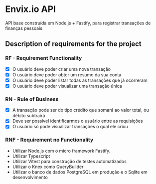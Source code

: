 # Envix.io API
API base construída em Node.js + Fastify, para registrar transações de finanças pessoais

## Description of requirements for the project

### RF - Requirement Functionality

- [x] O usuário deve poder criar uma nova transação
- [x] O usuário deve poder obter um resumo da sua conta
- [x] O usuário deve poder listar todas as transações que já ocorreram
- [x] O usuário deve poder visualizar uma transação única

### RN - Rule of Business

- [x] A transação pode ser do tipo crédito que somará ao valor total, ou débito subtrairá
- [x] Deve ser possível identificarmos o usuário entre as requisições
- [x] O usuário só pode visualizar transações o qual ele criou

### RNF - Requirement no Functionality

- Utilizar Node.js com o micro framework Fastify.
- Utilizar Typescript
- Utilizar Vitest para construção de testes automatizados
- Utilizar o Knex como QueryBuilder 
- Utilizar o banco de dados PostgreSQL em produção e o Sqlite em desenvolvimento
